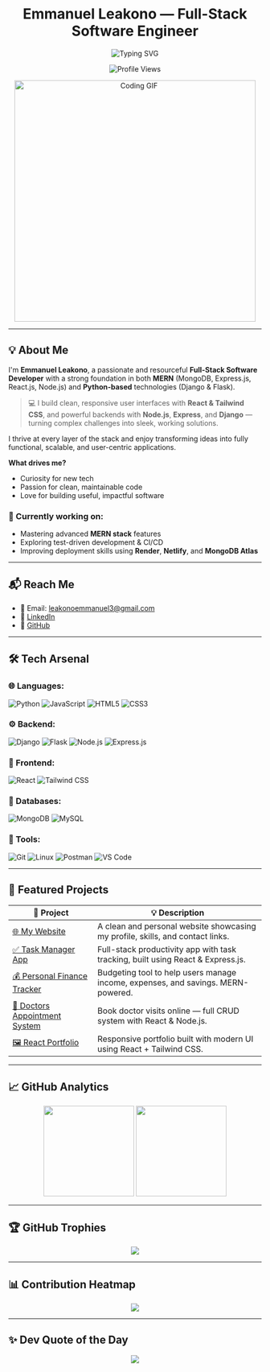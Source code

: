 <h1 align="center"> Emmanuel Leakono — Full-Stack Software Engineer </h1>

<p align="center">
  <img src="https://readme-typing-svg.herokuapp.com?size=24&duration=4000&color=F7A41D&center=true&vCenter=true&width=800&lines=Clean+Code+%7C+Creative+Solutions+%7C+Consistent+Delivery;Full-Stack+Developer+%7C+MERN+%26+Python+Specialist;React%2C+Node%2C+Express%2C+Django%2C+MongoDB+%7C+Let's+Build+Awesome+Stuff!+🚀" alt="Typing SVG">
</p>

<p align="center">
  <img src="https://komarev.com/ghpvc/?username=LEAKONO&label=Profile%20Views&color=blueviolet&style=flat-square" alt="Profile Views" />
</p>

<p align="center">
  <img src="https://media.giphy.com/media/qgQUggAC3Pfv687qPC/giphy.gif" width="480" alt="Coding GIF">
</p>

---

## 💡 About Me

I'm **Emmanuel Leakono**, a passionate and resourceful **Full-Stack Software Developer** with a strong foundation in both **MERN** (MongoDB, Express.js, React.js, Node.js) and **Python-based** technologies (Django & Flask).

> 💻 I build clean, responsive user interfaces with **React & Tailwind CSS**, and powerful backends with **Node.js**, **Express**, and **Django** — turning complex challenges into sleek, working solutions.

I thrive at every layer of the stack and enjoy transforming ideas into fully functional, scalable, and user-centric applications.

**What drives me?**
- Curiosity for new tech
- Passion for clean, maintainable code
- Love for building useful, impactful software

### 🔭 Currently working on:
- Mastering advanced **MERN stack** features
- Exploring test-driven development & CI/CD
- Improving deployment skills using **Render**, **Netlify**, and **MongoDB Atlas**

---

## 📬 Reach Me

- 📧 Email: [leakonoemmanuel3@gmail.com](mailto:leakonoemmanuel3@gmail.com)  
- 🔗 [LinkedIn](https://www.linkedin.com/in/emmanuel-leakono-7125472b8/)  
- 💼 [GitHub](https://github.com/LEAKONO)

---

## 🛠 Tech Arsenal

### 🌐 Languages:
![Python](https://img.shields.io/badge/Python-3776AB?style=flat&logo=python&logoColor=white)
![JavaScript](https://img.shields.io/badge/JavaScript-F7DF1E?style=flat&logo=javascript&logoColor=black)
![HTML5](https://img.shields.io/badge/HTML5-E34F26?style=flat&logo=html5&logoColor=white)
![CSS3](https://img.shields.io/badge/CSS3-1572B6?style=flat&logo=css3&logoColor=white)

### ⚙️ Backend:
![Django](https://img.shields.io/badge/Django-092E20?style=flat&logo=django&logoColor=white)
![Flask](https://img.shields.io/badge/Flask-000000?style=flat&logo=flask&logoColor=white)
![Node.js](https://img.shields.io/badge/Node.js-339933?style=flat&logo=node.js&logoColor=white)
![Express.js](https://img.shields.io/badge/Express.js-000000?style=flat&logo=express&logoColor=white)

### 🎨 Frontend:
![React](https://img.shields.io/badge/React-61DAFB?style=flat&logo=react&logoColor=black)
![Tailwind CSS](https://img.shields.io/badge/Tailwind_CSS-38B2AC?style=flat&logo=tailwind-css&logoColor=white)

### 💾 Databases:
![MongoDB](https://img.shields.io/badge/MongoDB-4EA94B?style=flat&logo=mongodb&logoColor=white)
![MySQL](https://img.shields.io/badge/MySQL-4479A1?style=flat&logo=mysql&logoColor=white)

### 🧰 Tools:
![Git](https://img.shields.io/badge/Git-F05032?style=flat&logo=git&logoColor=white)
![Linux](https://img.shields.io/badge/Linux-FCC624?style=flat&logo=linux&logoColor=black)
![Postman](https://img.shields.io/badge/Postman-FF6C37?style=flat&logo=postman&logoColor=white)
![VS Code](https://img.shields.io/badge/VS%20Code-007ACC?style=flat&logo=visual-studio-code&logoColor=white)

---

## 🌟 Featured Projects

| 🚀 Project | 💡 Description |
|-----------|----------------|
| [🌐 My Website](https://leakono-portfolio.vercel.app/) | A clean and personal website showcasing my profile, skills, and contact links. |
| [✅ Task Manager App](https://github.com/LEAKONO/task-master-frontend) | Full-stack productivity app with task tracking, built using React & Express.js. |
| [💰 Personal Finance Tracker](https://github.com/LEAKONO/Budget-Trucker) | Budgeting tool to help users manage income, expenses, and savings. MERN-powered. |
| [🏥 Doctors Appointment System](https://github.com/LEAKONO/doctors-appointment) | Book doctor visits online — full CRUD system with React & Node.js. |
| [🖼️ React Portfolio](https://github.com/LEAKONO/Portfolio) | Responsive portfolio built with modern UI using React + Tailwind CSS. |

---

## 📈 GitHub Analytics

<p align="center">
  <img height="180em" src="https://github-readme-stats.vercel.app/api?username=LEAKONO&show_icons=true&theme=radical&count_private=true" />
  <img height="180em" src="https://github-readme-stats.vercel.app/api/top-langs/?username=LEAKONO&layout=compact&theme=radical" />
</p>

---

## 🏆 GitHub Trophies

<p align="center">
  <img src="https://github-profile-trophy.vercel.app/?username=LEAKONO&theme=radical&margin-w=15" />
</p>

---

## 📊 Contribution Heatmap

<p align="center">
  <img src="https://github-readme-activity-graph.vercel.app/graph?username=LEAKONO&theme=github-dark" />
</p>

---

## ✨ Dev Quote of the Day

<p align="center">
  <img src="https://quotes-github-readme.vercel.app/api?type=horizontal&theme=radical" />
</p>
